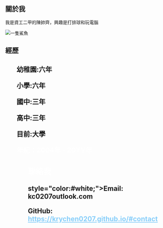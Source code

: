 <!DOCTYPE html>
<meta charset="UTF-8">
  <meta name="viewport" content="width=device-width, initial-scale=1.0">
  <title>個人網頁</title>
  <link rel="stylesheet" href="styles.css">
</head>
<head>
  <style>
    body {
      background-image: url('https://plus.unsplash.com/premium_photo-1666273175617-e8d2834f4fc0?ixlib=rb-4.0.3&ixid=M3wxMjA3fDB8MHxzZWFyY2h8MXx8d2FsbHBhcGVyJTIwNGt8ZW58MHx8MHx8fDA%3D&w=1000&q=80');
      background-size: cover;
    }
  </style>
</head>
<body>
  <section>
    <h2>關於我</h2>
    <p>我是資工二甲的陳帥齊，興趣是打排球和玩電腦</p>
    <div id="profile-picture">
      <img src="https://encrypted-tbn0.gstatic.com/images?q=tbn:ANd9GcRwmUCbsLN5vlcKur9CnBD_yBKbCu83OxA-nQ&usqp=CAU" alt="一隻鯊魚">
    </div>
  </section>
  <h2>經歷<h2>
    <ul>
        <p>幼稚園:六年</p>
        <p>小學:六年</p>
        <p>國中:三年</p>
        <p>高中:三年</p>
        <p>目前:大學</p>
        <p style="color:white;">年紀：2004年 - 20YY年</p>
     <ul>
       <body>
  </section>
    <h3 style="color:white;">聯絡我</h3>
    <p> style="color:#white;">Email: kc0207outlook.com</p>
    <p style="color:#white;">GitHub: <a href style="color:#87cefa;"="https://github.com/krychen0207.github.io">https://krychen0207.github.io/#contact</a></p>
  </section>
</body>
</html>
